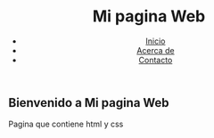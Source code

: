 <!DOCTYPE html>
<html lang="es">
<head>
    <meta charset="UTF-8">
    <meta name="viewport" content="width=device-width, initial-scale=1.0">
    <title>Mi pagina Web</title>
    <link rel="stylesheet" href="web.css">
</head>
<body>

<header>
    <h1 class="titulo-sitio">Mi pagina Web</h1>
    <nav>
        <ul class="menu">
            <li><a href="#">Inicio</a></li>
            <li><a href="#">Acerca de</a></li>
            <li><a href="#">Contacto</a></li>
        </ul>
    </nav>
</header>

<section class="contenido">
    <h2>Bienvenido a Mi pagina Web</h2>
    <p>Pagina que contiene html y css</p>
</section>

</body>
</html>
